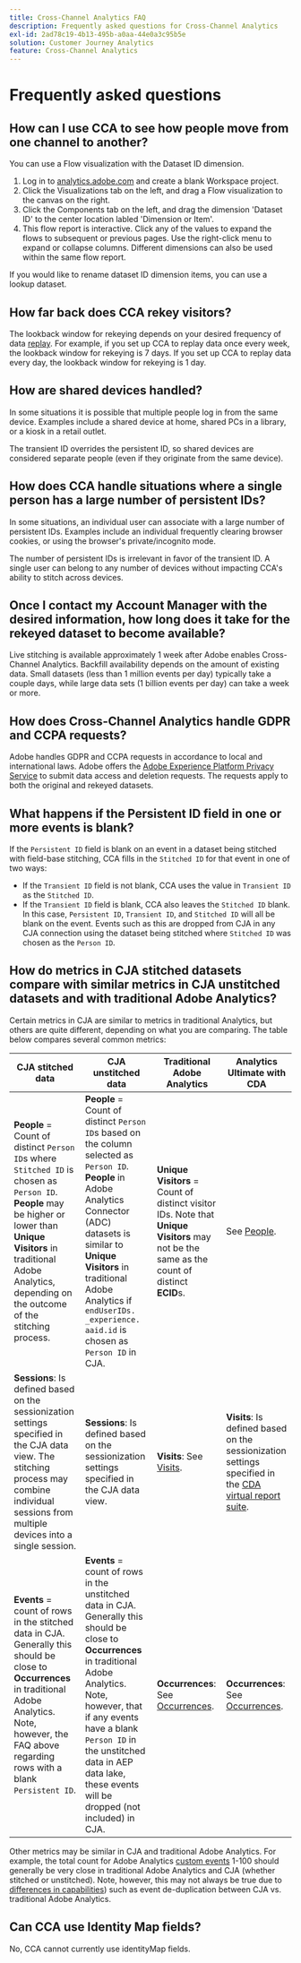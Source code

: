 ```yaml
---
title: Cross-Channel Analytics FAQ
description: Frequently asked questions for Cross-Channel Analytics
exl-id: 2ad78c19-4b13-495b-a0aa-44e0a3c95b5e
solution: Customer Journey Analytics
feature: Cross-Channel Analytics
---
```

# Frequently asked questions

## How can I use CCA to see how people move from one channel to another?

You can use a Flow visualization with the Dataset ID dimension.

1. Log in to [analytics.adobe.com](https://analytics.adobe.com) and create a blank Workspace project.
2. Click the Visualizations tab on the left, and drag a Flow visualization to the canvas on the right.
3. Click the Components tab on the left, and drag the dimension 'Dataset ID' to the center location labled 'Dimension or Item'.
4. This flow report is interactive. Click any of the values to expand the flows to subsequent or previous pages. Use the right-click menu to expand or collapse columns. Different dimensions can also be used within the same flow report.

If you would like to rename dataset ID dimension items, you can use a lookup dataset.

## How far back does CCA rekey visitors?

The lookback window for rekeying depends on your desired frequency of data [replay](replay.md). For example, if you set up CCA to replay data once every week, the lookback window for rekeying is 7 days. If you set up CCA to replay data every day, the lookback window for rekeying is 1 day.

## How are shared devices handled?

In some situations it is possible that multiple people log in from the same device. Examples include a shared device at home, shared PCs in a library, or a kiosk in a retail outlet.

The transient ID overrides the persistent ID, so shared devices are considered separate people (even if they originate from the same device).

## How does CCA handle situations where a single person has a large number of persistent IDs?

In some situations, an individual user can associate with a large number of persistent IDs. Examples include an individual frequently clearing browser cookies, or using the browser's private/incognito mode.

The number of persistent IDs is irrelevant in favor of the transient ID. A single user can belong to any number of devices without impacting CCA's ability to stitch across devices.

## Once I contact my Account Manager with the desired information, how long does it take for the rekeyed dataset to become available?

Live stitching is available approximately 1 week after Adobe enables Cross-Channel Analytics. Backfill availability depends on the amount of existing data. Small datasets (less than 1 million events per day) typically take a couple days, while large data sets (1 billion events per day) can take a week or more.

## How does Cross-Channel Analytics handle GDPR and CCPA requests?

Adobe handles GDPR and CCPA requests in accordance to local and international laws. Adobe offers the [Adobe Experience Platform Privacy Service](https://experienceleague.adobe.com/docs/experience-platform/privacy/home.html) to submit data access and deletion requests. The requests apply to both the original and rekeyed datasets.

## What happens if the Persistent ID field in one or more events is blank?

If the `Persistent ID` field is blank on an event in a dataset being stitched with field-base stitching, CCA fills in the `Stitched ID` for that event in one of two ways: 
* If the `Transient ID` field is not blank, CCA uses the value in `Transient ID` as the `Stitched ID`.
* If the `Transient ID` field is blank, CCA also leaves the `Stitched ID` blank. In this case, `Persistent ID`, `Transient ID`, and `Stitched ID` will all be blank on the event. Events such as this are dropped from CJA in any CJA connection using the dataset being stitched where `Stitched ID` was chosen as the `Person ID`. 

## How do metrics in CJA stitched datasets compare with similar metrics in CJA unstitched datasets and with traditional Adobe Analytics?

Certain metrics in CJA are similar to metrics in traditional Analytics, but others are quite different, depending on what you are comparing. The table below compares several common metrics:

| **CJA stitched data** | **CJA unstitched data** | **Traditional Adobe Analytics** | **Analytics Ultimate with CDA** |
| ----- | ----- | ----- | ----- |
| **People** = Count of distinct `Person ID`s where `Stitched ID` is chosen as `Person ID`. **People** may be higher or lower than **Unique Visitors** in traditional Adobe Analytics, depending on the outcome of the stitching process. | **People** = Count of distinct `Person ID`s based on the column selected as `Person ID`. **People** in Adobe Analytics Connector (ADC) datasets is similar to **Unique Visitors** in traditional Adobe Analytics if `endUserIDs. _experience. aaid.id` is chosen as `Person ID` in CJA. | **Unique Visitors** = Count of distinct visitor IDs. Note that **Unique Visitors** may not be the same as the count of distinct **ECID**s.| See [People](https://experienceleague.adobe.com/docs/analytics/components/metrics/people.html).  |
| **Sessions**: Is defined based on the sessionization settings specified in the CJA data view. The stitching process may combine individual sessions from multiple devices into a single session. | **Sessions**: Is defined based on the sessionization settings specified in the CJA data view.  | **Visits**: See [Visits](https://experienceleague.adobe.com/docs/analytics/components/metrics/visits.html). | **Visits**: Is defined based on the sessionization settings specified in the [CDA virtual report suite](https://experienceleague.adobe.com/docs/analytics/components/cda/setup.html). |
| **Events** = count of rows in the stitched data in CJA. Generally this should be close to **Occurrences** in traditional Adobe Analytics. Note, however, the FAQ above regarding rows with a blank `Persistent ID`.| **Events** = count of rows in the unstitched data in CJA. Generally this should be close to **Occurrences** in traditional Adobe Analytics. Note, however, that if any events have a blank `Person ID` in the unstitched data in AEP data lake, these events will be dropped (not included) in CJA. | **Occurrences**: See [Occurrences](https://experienceleague.adobe.com/docs/analytics/components/metrics/occurrences.html). | **Occurrences**: See [Occurrences](https://experienceleague.adobe.com/docs/analytics/components/metrics/occurrences.html). |

Other metrics may be similar in CJA and traditional Adobe Analytics. For example, the total count for Adobe Analytics [custom events](https://experienceleague.adobe.com/docs/analytics/components/metrics/custom-events.html) 1-100 should generally be very close in traditional Adobe Analytics and CJA (whether stitched or unstitched). Note, however, this may not always be true due to [differences in capabilities](/help/getting-started/aa-vs-cja/cja-aa.md))  such as event de-duplication between CJA vs. traditional Adobe Analytics.

## Can CCA use Identity Map fields?

No, CCA cannot currently use identityMap fields.
